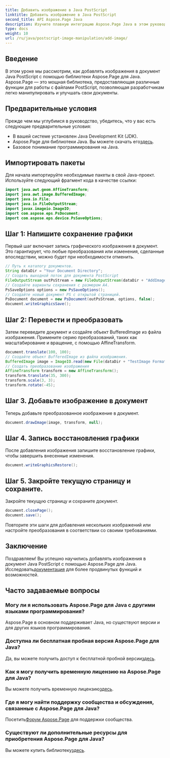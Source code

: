 ```yaml
---
title: Добавить изображение в Java PostScript
linktitle: Добавить изображение в Java PostScript
second_title: API Aspose.Page Java
description: Изучите плавную интеграцию Aspose.Page Java в этом руководстве по добавлению изображений в документы PostScript. Расширьте свои возможности манипулирования документами.
type: docs
weight: 10
url: /ru/java/postscript-image-manipulation/add-image/
---
```

## Введение
В этом уроке мы рассмотрим, как добавлять изображения в документ Java PostScript с помощью библиотеки Aspose.Page для Java. Aspose.Page — это мощная библиотека, предоставляющая различные функции для работы с файлами PostScript, позволяющая разработчикам легко манипулировать и улучшать свои документы.
## Предварительные условия
Прежде чем мы углубимся в руководство, убедитесь, что у вас есть следующие предварительные условия:
- В вашей системе установлен Java Development Kit (JDK).
-  Aspose.Page для библиотеки Java. Вы можете скачать его[здесь](https://releases.aspose.com/page/java/).
- Базовое понимание программирования на Java.
## Импортировать пакеты
Для начала импортируйте необходимые пакеты в свой Java-проект. Используйте следующий фрагмент кода в качестве ссылки:
```java
import java.awt.geom.AffineTransform;
import java.awt.image.BufferedImage;
import java.io.File;
import java.io.FileOutputStream;
import javax.imageio.ImageIO;
import com.aspose.eps.PsDocument;
import com.aspose.eps.device.PsSaveOptions;
```
## Шаг 1: Напишите сохранение графики
Первый шаг включает запись графического изображения в документ. Это гарантирует, что любые преобразования или изменения, сделанные впоследствии, можно будет при необходимости отменить.
```java
// Путь к каталогу документов.
String dataDir = "Your Document Directory";
// Создать выходной поток для документа PostScript
FileOutputStream outPsStream = new FileOutputStream(dataDir + "AddImage_outPS.ps");
// Создайте варианты сохранения с размером А4.
PsSaveOptions options = new PsSaveOptions();
// Создайте новый документ PS с открытой страницей.
PsDocument document = new PsDocument(outPsStream, options, false);
document.writeGraphicsSave();
```
## Шаг 2: Перевести и преобразовать
Затем переведите документ и создайте объект BufferedImage из файла изображения. Примените серию преобразований, таких как масштабирование и вращение, с помощью AffineTransform.
```java
document.translate(100, 100);
// Создайте объект BufferedImage из файла изображения.
BufferedImage image = ImageIO.read(new File(dataDir + "TestImage Format24bppRgb.jpg"));
// Создать преобразование изображения
AffineTransform transform = new AffineTransform();
transform.translate(35, 300);
transform.scale(3, 3);
transform.rotate(-45);
```
## Шаг 3. Добавьте изображение в документ
Теперь добавьте преобразованное изображение в документ.
```java
document.drawImage(image, transform, null);
```
## Шаг 4. Запись восстановления графики
После добавления изображения запишите восстановление графики, чтобы завершить внесенные изменения.
```java
document.writeGraphicsRestore();
```
## Шаг 5. Закройте текущую страницу и сохраните.
Закройте текущую страницу и сохраните документ.
```java
document.closePage();
document.save();
```
Повторите эти шаги для добавления нескольких изображений или настройте преобразования в соответствии со своими требованиями.
## Заключение
 Поздравляем! Вы успешно научились добавлять изображения в документ Java PostScript с помощью Aspose.Page для Java. Исследовать[документация](https://reference.aspose.com/page/java/) для более продвинутых функций и возможностей.
## Часто задаваемые вопросы
### Могу ли я использовать Aspose.Page для Java с другими языками программирования?
Aspose.Page в основном поддерживает Java, но существуют версии и для других языков программирования.
### Доступна ли бесплатная пробная версия Aspose.Page для Java?
 Да, вы можете получить доступ к бесплатной пробной версии[здесь](https://releases.aspose.com/).
### Как я могу получить временную лицензию на Aspose.Page для Java?
 Вы можете получить временную лицензию[здесь](https://purchase.aspose.com/temporary-license/).
### Где я могу найти поддержку сообщества и обсуждения, связанные с Aspose.Page для Java?
 Посетить[Форум Aspose.Page](https://forum.aspose.com/c/page/39) для поддержки сообщества.
### Существуют ли дополнительные ресурсы для приобретения Aspose.Page для Java?
 Вы можете купить библиотеку[здесь](https://purchase.aspose.com/buy).
